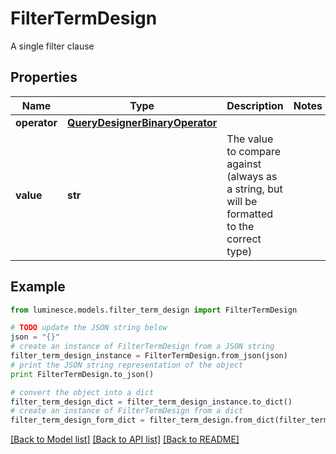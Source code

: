 # FilterTermDesign

A single filter clause

## Properties
Name | Type | Description | Notes
------------ | ------------- | ------------- | -------------
**operator** | [**QueryDesignerBinaryOperator**](QueryDesignerBinaryOperator.md) |  | 
**value** | **str** | The value to compare against (always as a string, but will be formatted to the correct type) | 

## Example

```python
from luminesce.models.filter_term_design import FilterTermDesign

# TODO update the JSON string below
json = "{}"
# create an instance of FilterTermDesign from a JSON string
filter_term_design_instance = FilterTermDesign.from_json(json)
# print the JSON string representation of the object
print FilterTermDesign.to_json()

# convert the object into a dict
filter_term_design_dict = filter_term_design_instance.to_dict()
# create an instance of FilterTermDesign from a dict
filter_term_design_form_dict = filter_term_design.from_dict(filter_term_design_dict)
```
[[Back to Model list]](../README.md#documentation-for-models) [[Back to API list]](../README.md#documentation-for-api-endpoints) [[Back to README]](../README.md)


